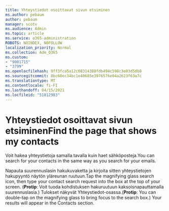 ```yaml
---
title: Yhteystiedot osoittavat sivun etsiminen
ms.author: pebaum
author: pebaum
manager: scotv
ms.audience: Admin
ms.topic: article
ms.service: o365-administration
ROBOTS: NOINDEX, NOFOLLOW
localization_priority: Normal
ms.collection: Adm_O365
ms.custom:
- "9001715"
- "3799"
ms.openlocfilehash: 9ff3fca5a12c08314388fdb494c598c3e03d5db8
ms.sourcegitcommit: 8bc60ec34bc1e40685e3976576e04a2623f63a7c
ms.translationtype: MT
ms.contentlocale: fi-FI
ms.lasthandoff: 04/15/2021
ms.locfileid: "51812983"
---
```

# <a name="find-the-page-that-shows-my-contacts"></a><span data-ttu-id="333eb-102">Yhteystiedot osoittavat sivun etsiminen</span><span class="sxs-lookup"><span data-stu-id="333eb-102">Find the page that shows my contacts</span></span>

<span data-ttu-id="333eb-103">Voit hakea yhteystietoja samalla tavalla kuin haet sähköposteja.</span><span class="sxs-lookup"><span data-stu-id="333eb-103">You can search for your contacts in the same way as you search for your emails.</span></span>
 
<span data-ttu-id="333eb-104">Napauta suurennuslasin hakukuvaketta ja kirjoita sitten yhteystietojen hakupyyntö näytön yläreunan ruutuun.</span><span class="sxs-lookup"><span data-stu-id="333eb-104">Tap the magnifying glass search icon, then type your contact search request into the box at the top of your screen.</span></span> <span data-ttu-id="333eb-105">(**Protip**: Voit tuoda kohdistuksen hakuruutuun kaksoisnapauttamalla suurennuslasia.) Tulokset näkyvät Yhteystiedot-osassa.</span><span class="sxs-lookup"><span data-stu-id="333eb-105">(**Protip**: You can double-tap on the magnifying glass to bring focus to the search box.) Your results will appear in the Contacts section.</span></span>
